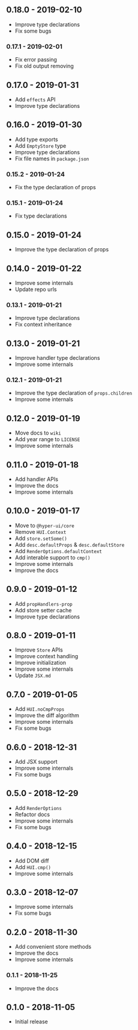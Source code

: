 ## 0.18.0 - 2019-02-10

- Improve type declarations
- Fix some bugs

### 0.17.1 - 2019-02-01

- Fix error passing
- Fix old output removing

## 0.17.0 - 2019-01-31

- Add `effects` API
- Improve type declarations

## 0.16.0 - 2019-01-30

- Add type exports
- Add `EmptyStore` type
- Improve type declarations
- Fix file names in `package.json`

### 0.15.2 - 2019-01-24

- Fix the type declaration of props

### 0.15.1 - 2019-01-24

- Fix type declarations

## 0.15.0 - 2019-01-24

- Improve the type declaration of props

## 0.14.0 - 2019-01-22

- Improve some internals
- Update repo urls

### 0.13.1 - 2019-01-21

- Improve type declarations
- Fix context inheritance

## 0.13.0 - 2019-01-21

- Improve handler type declarations
- Improve some internals

### 0.12.1 - 2019-01-21

- Improve the type declaration of `props.children`
- Improve some internals

## 0.12.0 - 2019-01-19

- Move docs to `wiki`
- Add year range to `LICENSE`
- Improve some internals

## 0.11.0 - 2019-01-18

- Add handler APIs
- Improve the docs
- Improve some internals

## 0.10.0 - 2019-01-17

- Move to `@hyper-ui/core`
- Remove `HUI.Context`
- Add `store.setSome()`
- Add `desc.defaultProps` & `desc.defaultStore`
- Add `RenderOptions.defaultContext`
- Add interable support to `cmp()`
- Improve some internals
- Improve the docs

## 0.9.0 - 2019-01-12

- Add `propHandlers-prop`
- Add store setter cache
- Improve type declarations

## 0.8.0 - 2019-01-11

- Improve `Store` APIs
- Improve context handling
- Improve initialization
- Improve some internals
- Update `JSX.md`

## 0.7.0 - 2019-01-05

- Add `HUI.noCmpProps`
- Improve the diff algorithm
- Improve some internals
- Fix some bugs

## 0.6.0 - 2018-12-31

- Add JSX support
- Improve some internals
- Fix some bugs

## 0.5.0 - 2018-12-29

- Add `RenderOptions`
- Refactor docs
- Improve some internals
- Fix some bugs

## 0.4.0 - 2018-12-15

- Add DOM diff
- Add `HUI.cmp()`
- Improve some internals

## 0.3.0 - 2018-12-07

- Improve some internals
- Fix some bugs

## 0.2.0 - 2018-11-30

- Add convenient store methods
- Improve the docs
- Improve some internals

### 0.1.1 - 2018-11-25

- Improve the docs

## 0.1.0 - 2018-11-05

- Initial release
